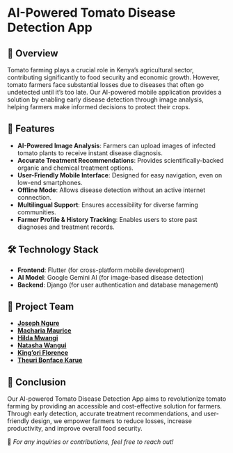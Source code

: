 # AI-Powered Tomato Disease Detection App

## 📌 Overview
Tomato farming plays a crucial role in Kenya’s agricultural sector, contributing significantly to food security and economic growth. However, tomato farmers face substantial losses due to diseases that often go undetected until it’s too late. Our AI-powered mobile application provides a solution by enabling early disease detection through image analysis, helping farmers make informed decisions to protect their crops.

## 🚀 Features
- **AI-Powered Image Analysis**: Farmers can upload images of infected tomato plants to receive instant disease diagnosis.
- **Accurate Treatment Recommendations**: Provides scientifically-backed organic and chemical treatment options.
- **User-Friendly Mobile Interface**: Designed for easy navigation, even on low-end smartphones.
- **Offline Mode**: Allows disease detection without an active internet connection.
- **Multilingual Support**: Ensures accessibility for diverse farming communities.
- **Farmer Profile & History Tracking**: Enables users to store past diagnoses and treatment records.

## 🛠 Technology Stack
- **Frontend**: Flutter (for cross-platform mobile development)
- **AI Model**: Google Gemini AI (for image-based disease detection)
- **Backend**: Django (for user authentication and database management)

## 👥 Project Team
- **[Joseph Ngure](https://github.com/ngure1)**  
- **[Macharia Maurice](https://github.com/Macharia-Maurice)**  
- **[Hilda Mwangi](https://github.com/mwangi-hilda)**  
- **[Natasha Wangui](https://github.com/natasha-kosh)**  
- **[King’ori Florence](https://github.com/kingoriwangechi)**  
- **[Theuri Bonface Karue](https://github.com/theurikarue)**  


## 📌 Conclusion
Our AI-powered Tomato Disease Detection App aims to revolutionize tomato farming by providing an accessible and cost-effective solution for farmers. Through early detection, accurate treatment recommendations, and user-friendly design, we empower farmers to reduce losses, increase productivity, and improve overall food security.

📢 _For any inquiries or contributions, feel free to reach out!_

